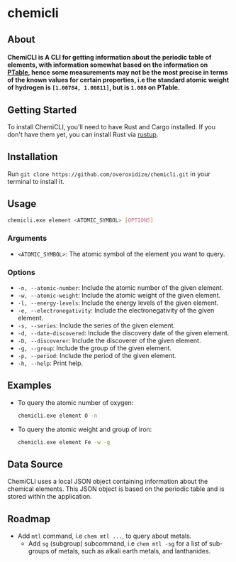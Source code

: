 # chemicli


## About

#### ChemiCLI is A CLI for getting information about the periodic table of elements, with information somewhat based on the information on [PTable](https://ptable.com/#Properties), hence some measurements may not be the most precise in terms of the known values for certain properties, i.e the standard atomic weight of hydrogen is `[1.00784, 1.00811]`, but is `1.008` on PTable.

## Getting Started

To install ChemiCLI, you'll need to have Rust and Cargo installed. If you don't have them yet, you can install Rust via [rustup](https://rustup.rs/).

## Installation

Run `git clone https://github.com/overoxidize/chemicli.git` in your terminal to install it.

## Usage

```sh
chemicli.exe element <ATOMIC_SYMBOL> [OPTIONS]
```

### Arguments

- `<ATOMIC_SYMBOL>`: The atomic symbol of the element you want to query.

### Options

- `-n, --atomic-number`: Include the atomic number of the given element.
- `-w, --atomic-weight`: Include the atomic weight of the given element.
- `-l, --energy-levels`: Include the energy levels of the given element.
- `-e, --electronegativity`: Include the electronegativity of the given element.
- `-s, --series`: Include the series of the given element.
- `-d, --date-discovered`: Include the discovery date of the given element.
- `-D, --discoverer`: Include the discoverer of the given element.
- `-g, --group`: Include the group of the given element.
- `-p, --period`: Include the period of the given element.
- `-h, --help`: Print help.

## Examples

- To query the atomic number of oxygen:
  ```sh
  chemicli.exe element O -n
  ```

- To query the atomic weight and group of iron:
  ```sh
  chemicli.exe element Fe -w -g
  ```

## Data Source

ChemiCLI uses a local JSON object containing information about the chemical elements. This JSON object is based on the periodic table and is stored within the application.
    
## Roadmap

* Add `mtl` command, i.e `chem mtl ...`, to query about metals.
  * Add `sg` (subgroup) subcommand, i.e `chem mtl -sg` for a list of sub-groups of metals, such as alkali earth metals, and lanthanides.



